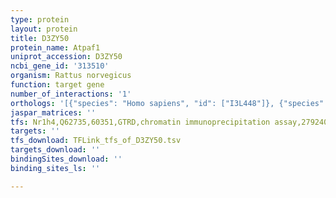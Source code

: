 ```yaml
---
type: protein
layout: protein
title: D3ZY50
protein_name: Atpaf1
uniprot_accession: D3ZY50
ncbi_gene_id: '313510'
organism: Rattus norvegicus
function: target gene
number_of_interactions: '1'
orthologs: '[{"species": "Homo sapiens", "id": ["I3L448"]}, {"species": "Danio rerio", "id": ["F1Q4Z5"]}, {"species": "Mus musculus", "id": ["<a href=\"/protein/h3bll2\">H3BLL2</a>"]}, {"species": "Drosophila melanogaster", "id": ["<a href=\"/protein/q9ves8\">Q9VES8</a>"]}]'
jaspar_matrices: ''
tfs: Nr1h4,Q62735,60351,GTRD,chromatin immunoprecipitation assay,27924024%5Buid%5D,No
targets: ''
tfs_download: TFLink_tfs_of_D3ZY50.tsv
targets_download: ''
bindingSites_download: ''
binding_sites_ls: ''

---
```

